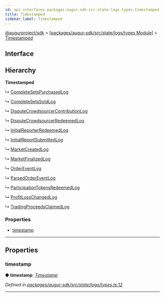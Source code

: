 ```yaml
---
id: api-interfaces-packages-augur-sdk-src-state-logs-types-timestamped
title: Timestamped
sidebar_label: Timestamped
---
```


[@augurproject/sdk](api-readme.md) > [[packages/augur-sdk/src/state/logs/types Module]](api-modules-packages-augur-sdk-src-state-logs-types-module.md) > [Timestamped](api-interfaces-packages-augur-sdk-src-state-logs-types-timestamped.md)

## Interface

## Hierarchy

**Timestamped**

↳  [CompleteSetsPurchasedLog](api-interfaces-packages-augur-sdk-src-state-logs-types-completesetspurchasedlog.md)

↳  [CompleteSetsSoldLog](api-interfaces-packages-augur-sdk-src-state-logs-types-completesetssoldlog.md)

↳  [DisputeCrowdsourcerContributionLog](api-interfaces-packages-augur-sdk-src-state-logs-types-disputecrowdsourcercontributionlog.md)

↳  [DisputeCrowdsourcerRedeemedLog](api-interfaces-packages-augur-sdk-src-state-logs-types-disputecrowdsourcerredeemedlog.md)

↳  [InitialReporterRedeemedLog](api-interfaces-packages-augur-sdk-src-state-logs-types-initialreporterredeemedlog.md)

↳  [InitialReportSubmittedLog](api-interfaces-packages-augur-sdk-src-state-logs-types-initialreportsubmittedlog.md)

↳  [MarketCreatedLog](api-interfaces-packages-augur-sdk-src-state-logs-types-marketcreatedlog.md)

↳  [MarketFinalizedLog](api-interfaces-packages-augur-sdk-src-state-logs-types-marketfinalizedlog.md)

↳  [OrderEventLog](api-interfaces-packages-augur-sdk-src-state-logs-types-ordereventlog.md)

↳  [ParsedOrderEventLog](api-interfaces-packages-augur-sdk-src-state-logs-types-parsedordereventlog.md)

↳  [ParticipationTokensRedeemedLog](api-interfaces-packages-augur-sdk-src-state-logs-types-participationtokensredeemedlog.md)

↳  [ProfitLossChangedLog](api-interfaces-packages-augur-sdk-src-state-logs-types-profitlosschangedlog.md)

↳  [TradingProceedsClaimedLog](api-interfaces-packages-augur-sdk-src-state-logs-types-tradingproceedsclaimedlog.md)

### Properties

* [timestamp](api-interfaces-packages-augur-sdk-src-state-logs-types-timestamped.md#timestamp)

---

## Properties

<a id="timestamp"></a>

###  timestamp

**● timestamp**: *[Timestamp](api-modules-packages-augur-sdk-src-state-logs-types-module.md#timestamp)*

*Defined in [packages/augur-sdk/src/state/logs/types.ts:12](https://github.com/AugurProject/augur/blob/a689f5d0f9/packages/augur-sdk/src/state/logs/types.ts#L12)*

___


